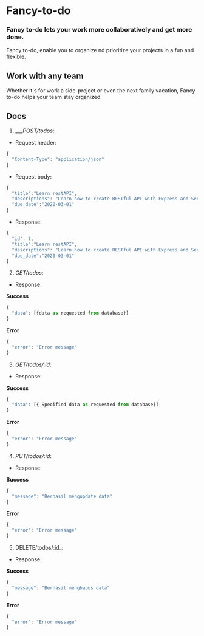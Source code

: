 # Fancy-to-do

### Fancy to-do lets your work more collaboratively and get more done.

Fancy to-do, enable you to organize nd prioritize your projects in a fun and flexible.

## Work with any team
Whether it's for work a side-project or even the next family vacation, Fancy to-do helps your team stay organized.


## Docs 

1. ____POST/todos_:

- Request header:

```javascript
{
  "Content-Type": "application/json"
}
```
- Request body:

```javascript
{
  "title":"Learn restAPI",
  "descriptions": "Learn how to create RESTful API with Express and Sequelize",
  "due_date":"2020-03-01"
}
```
- Response:

```javascript
{
  "id": 1,
  "title":"Learn restAPI",
  "descriptions": "Learn how to create RESTful API with Express and Sequelize",
  "due_date":"2020-03-01"
}
```


2. _GET/todos_:

- Response:

**Success**
```javascript
{
  "data": [{data as requested from database}]
}
```

**Error**
```javascript
{
  "error": "Error message"
}
```


3. _GET/todos/:id_:

- Response:

**Success**
```javascript
{
  "data": [{ Specified data as requested from database}]
}
```

**Error**
```javascript
{
  "error": "Error message"
}
```


4. _PUT/todos/:id_:

- Response:

**Success**
```javascript
{
  "message": "Berhasil mengupdate data"
}
```

**Error**
```javascript
{
  "error": "Error message"
}
```


5. DELETE/todos/:id_:

- Response:

**Success**
```javascript
{
  "message": "Berhasil menghapus data"
}
```

**Error**
```javascript
{
  "error": "Error message"
}
```
